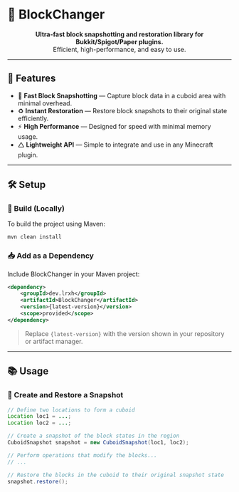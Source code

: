 # 🧱 BlockChanger

<div align="center">
  <strong>Ultra-fast block snapshotting and restoration library for Bukkit/Spigot/Paper plugins.</strong><br>
  Efficient, high-performance, and easy to use.
</div>

---

## 🚀 Features

* 📸 **Fast Block Snapshotting** — Capture block data in a cuboid area with minimal overhead.
* ♻️ **Instant Restoration** — Restore block snapshots to their original state efficiently.
* ⚡ **High Performance** — Designed for speed with minimal memory usage.
* 🛆 **Lightweight API** — Simple to integrate and use in any Minecraft plugin.

---

## 🛠️ Setup

### 🔧 Build (Locally)

To build the project using Maven:

```bash
mvn clean install
```

### 📥 Add as a Dependency

Include BlockChanger in your Maven project:

```xml
<dependency>
    <groupId>dev.lrxh</groupId>
    <artifactId>BlockChanger</artifactId>
    <version>{latest-version}</version>
    <scope>provided</scope>
</dependency>
```

> Replace `{latest-version}` with the version shown in your repository or artifact manager.

---

## 📚 Usage

### 🧱 Create and Restore a Snapshot

```java
// Define two locations to form a cuboid
Location loc1 = ...;
Location loc2 = ...;

// Create a snapshot of the block states in the region
CuboidSnapshot snapshot = new CuboidSnapshot(loc1, loc2);

// Perform operations that modify the blocks...
// ...

// Restore the blocks in the cuboid to their original snapshot state
snapshot.restore();
